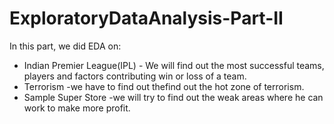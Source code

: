 # ExploratoryDataAnalysis-Part-II
In this part, we did EDA on:
- Indian Premier League(IPL) - We will find out the most successful teams, players and factors contributing win or loss of a team.
- Terrorism -we have to find out thefind out the hot zone of terrorism.
- Sample Super Store -we will try to find out the weak areas where he can work to make more profit.  
